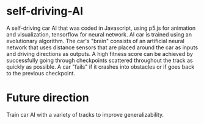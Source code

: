 # self-driving-AI

A self-driving car AI that was coded in Javascript, using p5.js for animation and visualization, tensorflow for neural network. AI car is trained using an evolutionary algorithm. The car's "brain" consists of an artificial neural network that uses distance sensors that are placed around the car as inputs and driving directions as outputs. A high fitness score can be achieved by successfully going through checkpoints scattered throughout the track as quickly as possible. A car "fails" if it crashes into obstacles or if goes back to the previous checkpoint.

# Future direction
Train car AI with a variety of tracks to improve generalizability.
